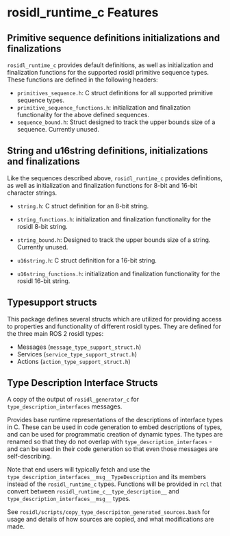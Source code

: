 # rosidl_runtime_c Features

## Primitive sequence definitions initializations and finalizations

`rosidl_runtime_c` provides default definitions, as well as initialization and finalization functions for the supported rosidl primitive sequence types.
These functions are defined in the following headers:

* `primitives_sequence.h`: C struct definitions for all supported primitive sequence types.
* `primitive_sequence_functions.h`: initialization and finalization functionality for the above defined sequences.
* `sequence_bound.h`: Struct designed to track the upper bounds size of a sequence. Currently unused.

## String and u16string definitions, initializations and finalizations

Like the sequences described above, `rosidl_runtime_c` provides definitions, as well as initialization and finalization functions for 8-bit and 16-bit character strings.

* `string.h`: C struct definition for an 8-bit string.
* `string_functions.h`: initialization and finalization functionality for the rosidl 8-bit string.
* `string_bound.h`: Designed to track the upper bounds size of a string. Currently unused.

* `u16string.h`: C struct definition for a 16-bit string.
* `u16string_functions.h`: initialization and finalization functionality for the rosidl 16-bit string.

## Typesupport structs

This package defines several structs which are utilized for providing access to properties and functionality of different rosidl types.
They are defined for the three main ROS 2 rosidl types:
* Messages (`message_type_support_struct.h`)
* Services (`service_type_support_struct.h`)
* Actions (`action_type_support_struct.h`)

## Type Description Interface Structs

A copy of the output of `rosidl_generator_c` for `type_description_interfaces` messages.

Provides base runtime representations of the descriptions of interface types in C.
These can be used in code generation to embed descriptions of types, and can be used for programmatic creation of dynamic types.
The types are renamed so that they do not overlap with `type_description_interfaces` - and can be used in their code generation so that even those messages are self-describing.

Note that end users will typically fetch and use the `type_description_interfaces__msg__TypeDescription` and its members instead of the `rosidl_runtime_c` types.
Functions will be provided in `rcl` that convert between `rosidl_runtime_c__type_description__` and `type_description_interfaces__msg__` types.

See `rosidl/scripts/copy_type_descripiton_generated_sources.bash` for usage and details of how sources are copied, and what modifications are made.
